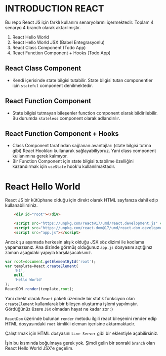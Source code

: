 # INTRODUCTION REACT
Bu repo React JS için farklı kullanım senaryolarını içermektedir.
Toplam 4 senaryo 4 branch olarak aktarılmıştır.
1. React Hello World
2. React Hello World JSX (Babel Entegrasyonlu)
3. React Class Component (Todo App)
4. React Function Component + Hooks (Todo App)

## React Class Component 
* Kendi içerisinde state bilgisi tutabilir. State bilgisi tutan componentler için `stateful` component denilmektedir.

## React Function Component
* State bilgisi tutmayan bileşenler function component olarak bildirilebilir. Bu durumda `stateless` component olarak adlandırılır.

## React Function Component + Hooks
* Class Component tarafından sağlanan avantajları (state bilgisi tutma gibi) React Hookları kullanarak sağlayabiliyoruz. Yani class component kullanımına gerek kalmıyor.
* Bir Function Component için state bilgisi tutabilme özelliğini kazandırmak için `useState` hook'u kullanılmaktadır.

# React Hello World
React JS bir kütüphane olduğu için direkt olarak HTML sayfanıza dahil edip kullanabilirsiniz.

```html
    <div id="root"></div>

    <script src="https://unpkg.com/react@17/umd/react.development.js" crossorigin></script>
    <script src="https://unpkg.com/react-dom@17/umd/react-dom.development.js" crossorigin></script>
    <script src="app.js"></script>
```

Ancak şu aşamada herkesin alışık olduğu JSX söz dizimi ile kodlama yapamazsınız. Ana dizinde görmüş olduğunuz `app.js` dosyasını açtığınız zaman aşağıdaki yapıyla karşılaşacaksınız.

```js
var root=document.getElementById('root');
var template=React.createElement(
    'h1',
    null,
    'Hello World'
);
ReactDOM.render(template,root);
```

Yani direkt olarak `React` paketi üzerinde bir statik fonksiyon olan `createElement` kullanılarak bir bileşen oluşturma işlemi yapılmıştır. Gördüğünüz üzere `JSX` olmadan hayat ne kadar zor :)

`ReactDom` üzerinde bulunan `render` metodu ilgili react bileşenini render edip HTML dosyasındaki `root` kimlikli eleman içerisine aktarmaktadır.

Çalıştırmak için HTML dosyasını `Live Server` gibi bir eklentiyle açabilirsiniz.

İşin bu kısmında boğulmaya gerek yok. Şimdi gelin bir sonraki `branch` olan React Hello World JSX'e geçelim.